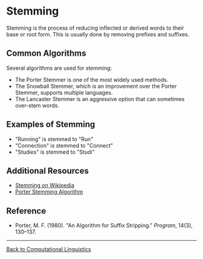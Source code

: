 # Stemming

Stemming is the process of reducing inflected or derived words to their base or root form. This is usually done by removing prefixes and suffixes.

## Common Algorithms

Several algorithms are used for stemming:
- The Porter Stemmer is one of the most widely used methods.
- The Snowball Stemmer, which is an improvement over the Porter Stemmer, supports multiple languages.
- The Lancaster Stemmer is an aggressive option that can sometimes over-stem words.

## Examples of Stemming

- "Running" is stemmed to "Run"
- "Connection" is stemmed to "Connect"
- "Studies" is stemmed to "Studi"

## Additional Resources

- [Stemming on Wikipedia](https://en.wikipedia.org/wiki/Stemming)
- [Porter Stemming Algorithm](https://tartarus.org/martin/PorterStemmer/)

## Reference

- Porter, M. F. (1980). "An Algorithm for Suffix Stripping." *Program*, 14(3), 130–137.

---

[Back to Computational Linguistics](../README.md)
